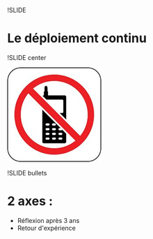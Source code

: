 !SLIDE

# Le déploiement continu

!SLIDE center

![](phone.jpg)

!SLIDE bullets

# 2 axes :
* Réflexion après 3 ans
* Retour d&#39;expérience

